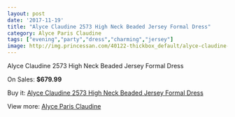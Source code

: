 ```yaml
---
layout: post
date: '2017-11-19'
title: "Alyce Claudine 2573 High Neck Beaded Jersey Formal Dress"
category: Alyce Paris Claudine
tags: ["evening","party","dress","charming","jersey"]
image: http://img.princessan.com/40122-thickbox_default/alyce-claudine-2573-high-neck-beaded-jersey-formal-dress.jpg
---
```

Alyce Claudine 2573 High Neck Beaded Jersey Formal Dress

On Sales: **$679.99**
<a href="https://www.princessan.com/en/alyce-paris-claudine/18789-alyce-claudine-2573-high-neck-beaded-jersey-formal-dress.html"><amp-img layout="responsive" width="600" height="600" src="//img.princessan.com/40122-thickbox_default/alyce-claudine-2573-high-neck-beaded-jersey-formal-dress.jpg" alt="Alyce Claudine 2573 High Neck Beaded Jersey Formal Dress 0" /></a>
<a href="https://www.princessan.com/en/alyce-paris-claudine/18789-alyce-claudine-2573-high-neck-beaded-jersey-formal-dress.html"><amp-img layout="responsive" width="600" height="600" src="//img.princessan.com/40123-thickbox_default/alyce-claudine-2573-high-neck-beaded-jersey-formal-dress.jpg" alt="Alyce Claudine 2573 High Neck Beaded Jersey Formal Dress 1" /></a>

Buy it: [Alyce Claudine 2573 High Neck Beaded Jersey Formal Dress](https://www.princessan.com/en/alyce-paris-claudine/18789-alyce-claudine-2573-high-neck-beaded-jersey-formal-dress.html "Alyce Claudine 2573 High Neck Beaded Jersey Formal Dress")

View more: [Alyce Paris Claudine](https://www.princessan.com/en/176-alyce-paris-claudine "Alyce Paris Claudine")